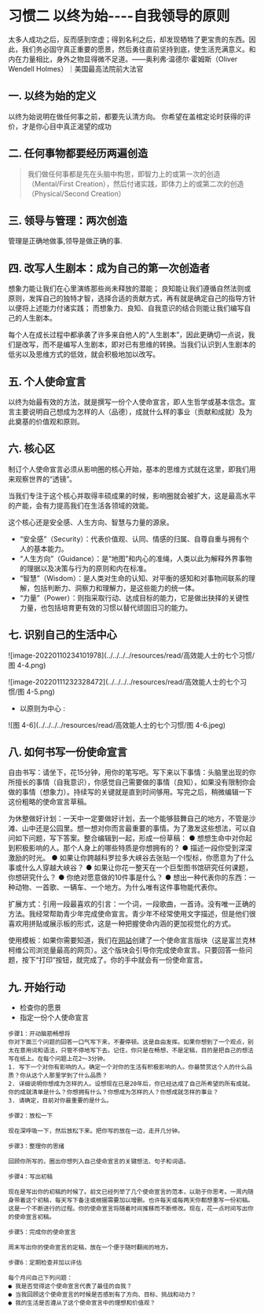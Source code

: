 # 习惯二 以终为始----自我领导的原则

太多人成功之后，反而感到空虚；得到名利之后，却发现牺牲了更宝贵的东西。因此，我们务必固守真正重要的愿景，然后勇往直前坚持到底，使生活充满意义。和内在力量相比，身外之物显得微不足道。——奥利弗·温德尔·霍姆斯（Oliver Wendell Holmes）｜美国最高法院前大法官

## 一. 以终为始的定义

以终为始说明在做任何事之前，都要先认清方向。
你希望在盖棺定论时获得的评价，才是你心目中真正渴望的成功


## 二. 任何事物都要经历两遍创造

> 我们做任何事都是先在头脑中构思，即智力上的或第一次的创造（Mental/First Creation），然后付诸实践，即体力上的或第二次的创造（Physical/Second Creation）


## 三. 领导与管理：两次创造

管理是正确地做事,领导是做正确的事.

## 四. 改写人生剧本：成为自己的第一次创造者

想象力能让我们在心里演练那些尚未释放的潜能；
良知能让我们遵循自然法则或原则，发挥自己的独特才智，选择合适的贡献方式，再有就是确定自己的指导方针以便将上述能力付诸实践；
而想象力、良知、自我意识的结合则能让我们编写自己的人生剧本。

每个人在成长过程中都承袭了许多来自他人的“人生剧本”，因此更确切一点说，我们是改写，而不是编写人生剧本，即对已有思维的转换。当我们认识到人生剧本的低劣以及思维方式的低效，就会积极地加以改写。


## 五. 个人使命宣言
以终为始最有效的方法，就是撰写一份个人使命宣言，即人生哲学或基本信念。宣言主要说明自己想成为怎样的人（品德），成就什么样的事业（贡献和成就）及为此奠基的价值观和原则。

## 六. 核心区
制订个人使命宣言必须从影响圈的核心开始，基本的思维方式就在这里，即我们用来观察世界的“透镜”。

当我们专注于这个核心并取得丰硕成果的时候，影响圈就会被扩大，这是最高水平的产能，会有力提高我们在生活各领域的效能。

这个核心还是安全感、人生方向、智慧与力量的源泉。


- “安全感”（Security）：代表价值观、认同、情感的归属、自尊自重与拥有个人的基本能力。
- “人生方向”（Guidance）：是“地图”和内心的准绳，人类以此为解释外界事物的理据以及决策与行为的原则和内在标准。
- “智慧”（Wisdom）：是人类对生命的认知、对平衡的感知和对事物间联系的理解，包括判断力、洞察力和理解力，是这些能力的统一体。
- “力量”（Power）：则指采取行动、达成目标的能力，它是做出抉择的关键性力量，也包括培育更有效的习惯以替代顽固旧习的能力。



## 七. 识别自己的生活中心

![image-20220110234101978](../../../../resources/read/高效能人士的七个习惯/图 4-4.png)



![image-20220111232328472](../../../../resources/read/高效能人士的七个习惯/图 4-5.png)



- 以原则为中心 : 

![图 4-6](../../../../resources/read/高效能人士的七个习惯/图 4-6.jpeg)

## 八. 如何书写一份使命宣言

自由书写：请坐下，花15分钟，用你的笔写吧。写下来以下事情：头脑里出现的你所擅长的事情（自我意识），你感觉自己需要做的事情（良知），如果没有限制你会做的事情（想象力）。持续写的关键就是直到时间够用。写完之后，稍微编辑一下这份粗略的使命宣言草稿。

为休整做好计划：一天中一定要做好计划，去一个能够鼓舞自己的地方，不管是沙滩、山中还是公园里。想一想对你而言最重要的事情。为了激发这些想法，可以自问如下问题，写下答案。整合编辑到一起，形成一份草稿：
● 想想生命中对你起到积极影响的人。那个人身上的哪些特质是你想拥有的？
● 描述一段你受到深深激励的时光。
● 如果让你跨越科罗拉多大峡谷去张贴一个I型标，你愿意为了什么事或什么人穿越大峡谷？
● 如果让你花一整天在一个巨型图书馆研究任何课题，你想研究什么？
● 你绝对愿意做的10件事是什么？
● 想出一种代表你的东西：一种动物、一首歌、一辆车、一个地方。为什么唯有这件事物能代表你。


扩展方式：引用一段最喜欢的引言：一个词，一段歌曲，一首诗。没有唯一正确的方法。我经常帮助青少年完成使命宣言。青少年不经常使用文字描述，但是他们很喜欢用拼贴或展示板的形式，这是一种把握使命内涵的更加视觉化的方式。

使用模板：如果你需要知道，我们在[网站](https://msb.franklincovey.com)创建了一个使命宣言版块（这是富兰克林柯维公司浏览量最高的网页）。这个版块会引导你完成使命宣言。只要回答一些问题，按下“打印”按钮，就完成了。你的手中就会有一份使命宣言。


## 九. 开始行动

- 检查你的愿景
- 指定一份个人使命宣言
```text
步骤1：开动脑筋畅想将
你对下面三个问题的回答一口气写下来，不要停顿。这是自由发挥。如果你想到了一个观点，别太在意用词和语法，只管不停地写下去。记住，你只是在畅想，不是定稿，目的是把自己的想法写在纸上。在每个问题上花2～3分钟。
1. 写下一个对你有影响的人。确定一个对你的生活有积极影响的人。你最赞赏这个人的什么品质？你从这个人那里学到了什么品质？
2. 详细说明你想成为怎样的人。设想现在已是20年后，你已经达成了自己所希望的所有成就。你的成就清单是什么？你想拥有什么？你想成为怎样的人？你想成就怎样的事业？
3. 请确定，目前对你最重要的是什么。

步骤2：放松一下

现在深呼吸一下，然后放松下来。把你写的放在一边，走开几分钟。

步骤3：整理你的思绪

回顾你所写的，圈出你想列入自己使命宣言的关键想法、句子和词语。

步骤4：写出初稿

现在是写出你的初稿的时候了。前文已经列举了几个使命宣言的范本，以助于你思考。一周内随身带着这个初稿，每天写下备注或根据需要加以增删。也许每天或每两天你都想重写一份初稿。这是一个不断进行的过程。你的使命宣言将随着时间推移而不断修改。现在，花一点时间写出你的使命宣言初稿。

步骤5：完成你的使命宣言

周末写出你的使命宣言的定稿，放在一个便于随时翻阅的地方。

步骤6：定期检查并加以评估

每个月问自己下列问题：
● 我是否觉得这个使命宣言代表了最佳的自我？
● 当我回顾这个使命宣言的时候是否感到有了方向、目标、挑战和动力？
● 我的生活是否遵从了这个使命宣言中的理想和价值观？
```







